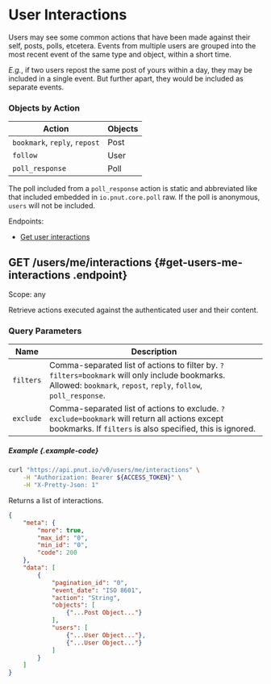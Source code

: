 # User Interactions

Users may see some common actions that have been made against their self, posts, polls, etcetera. Events from multiple users are grouped into the most recent event of the same type and object, within a short time.

*E.g.*, if two users repost the same post of yours within a day, they may be included in a single event. But further apart, they would be included as separate events.

### Objects by Action

Action|Objects
-|-
`bookmark`, `reply`, `repost`|Post
`follow`|User
`poll_response`|Poll

The poll included from a `poll_response` action is static and abbreviated like that included embedded in `io.pnut.core.poll` raw. If the poll is anonymous, `users` will not be included.

Endpoints:

* [Get user interactions](#get-users-me-interactions)


## <span class="method method-get">GET</span> /users/me/interactions {#get-users-me-interactions .endpoint}

Scope: <span class="endpoint-meta">any</span>

Retrieve actions executed against the authenticated user and their content.

### Query Parameters

Name|Description
-|-
`filters`|Comma-separated list of actions to filter by. `?filters=bookmark` will only include bookmarks. Allowed: `bookmark`, `repost`, `reply`, `follow`, `poll_response`.
`exclude`|Comma-separated list of actions to exclude. `?exclude=bookmark` will return all actions except bookmarks. If `filters` is also specified, this is ignored.

##### Example {.example-code}

```bash
curl "https://api.pnut.io/v0/users/me/interactions" \
    -H "Authorization: Bearer ${ACCESS_TOKEN}" \
    -H "X-Pretty-Json: 1"
```

Returns a list of interactions.

```json
{
    "meta": {
        "more": true,
        "max_id": "0",
        "min_id": "0",
        "code": 200
    },
    "data": [
        {
            "pagination_id": "0",
            "event_date": "ISO 8601",
            "action": "String",
            "objects": [
                {"...Post Object..."}
            ],
            "users": [
                {"...User Object..."},
                {"...User Object..."}
            ]
        }
    ]
}
```